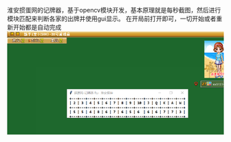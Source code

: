淮安掼蛋网的记牌器，基于opencv模块开发，基本原理就是每秒截图，然后进行模块匹配来判断各家的出牌并使用gui显示。
在开局前打开即可，一切开始或者重新开始都是自动完成
![image](xxxx.png)

